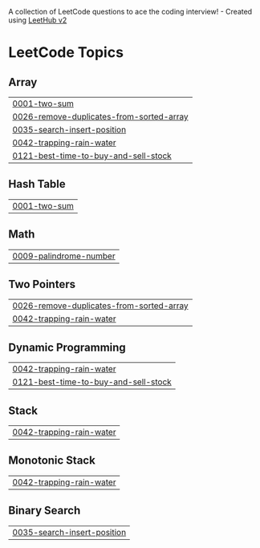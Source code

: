 A collection of LeetCode questions to ace the coding interview! - Created using [LeetHub v2](https://github.com/arunbhardwaj/LeetHub-2.0)
<!---LeetCode Topics Start-->
# LeetCode Topics
## Array
|  |
| ------- |
| [0001-two-sum](https://github.com/RitikSingh0506/Leetcode/tree/master/0001-two-sum) |
| [0026-remove-duplicates-from-sorted-array](https://github.com/RitikSingh0506/Leetcode/tree/master/0026-remove-duplicates-from-sorted-array) |
| [0035-search-insert-position](https://github.com/RitikSingh0506/Leetcode/tree/master/0035-search-insert-position) |
| [0042-trapping-rain-water](https://github.com/RitikSingh0506/Leetcode/tree/master/0042-trapping-rain-water) |
| [0121-best-time-to-buy-and-sell-stock](https://github.com/RitikSingh0506/Leetcode/tree/master/0121-best-time-to-buy-and-sell-stock) |
## Hash Table
|  |
| ------- |
| [0001-two-sum](https://github.com/RitikSingh0506/Leetcode/tree/master/0001-two-sum) |
## Math
|  |
| ------- |
| [0009-palindrome-number](https://github.com/RitikSingh0506/Leetcode/tree/master/0009-palindrome-number) |
## Two Pointers
|  |
| ------- |
| [0026-remove-duplicates-from-sorted-array](https://github.com/RitikSingh0506/Leetcode/tree/master/0026-remove-duplicates-from-sorted-array) |
| [0042-trapping-rain-water](https://github.com/RitikSingh0506/Leetcode/tree/master/0042-trapping-rain-water) |
## Dynamic Programming
|  |
| ------- |
| [0042-trapping-rain-water](https://github.com/RitikSingh0506/Leetcode/tree/master/0042-trapping-rain-water) |
| [0121-best-time-to-buy-and-sell-stock](https://github.com/RitikSingh0506/Leetcode/tree/master/0121-best-time-to-buy-and-sell-stock) |
## Stack
|  |
| ------- |
| [0042-trapping-rain-water](https://github.com/RitikSingh0506/Leetcode/tree/master/0042-trapping-rain-water) |
## Monotonic Stack
|  |
| ------- |
| [0042-trapping-rain-water](https://github.com/RitikSingh0506/Leetcode/tree/master/0042-trapping-rain-water) |
## Binary Search
|  |
| ------- |
| [0035-search-insert-position](https://github.com/RitikSingh0506/Leetcode/tree/master/0035-search-insert-position) |
<!---LeetCode Topics End-->